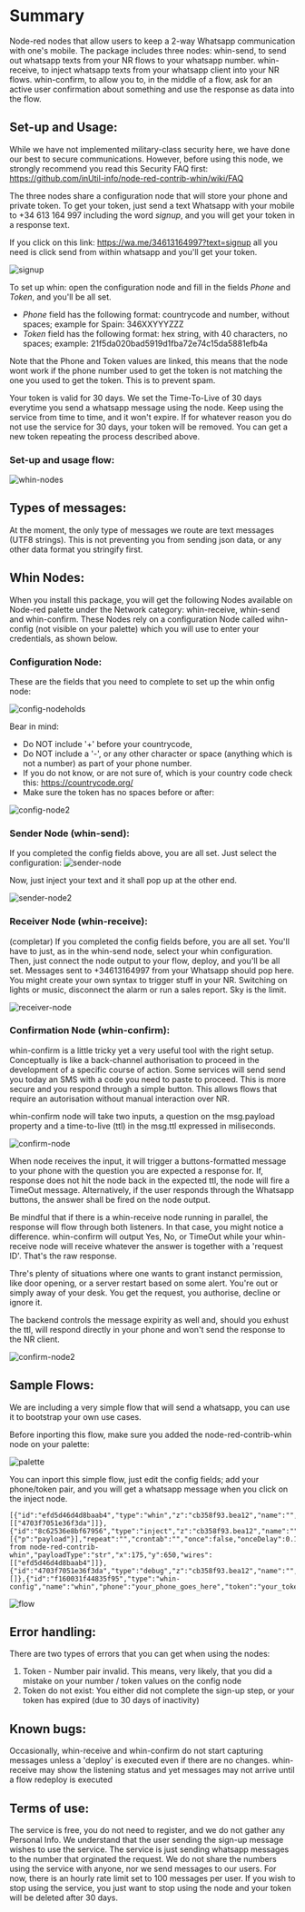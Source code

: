 # Summary
Node-red nodes that allow users to keep a 2-way Whatsapp communication with one's mobile.
The package includes three nodes:
whin-send, to send out whatsapp texts from your NR flows to your whatsapp number.
whin-receive, to inject whatsapp texts from your whatsapp client into your NR flows.
whin-confirm, to allow you to, in the middle of a flow, ask for an active user confirmation about something and use the response as data into the flow.

## Set-up and Usage:
While we have not implemented military-class security here, we have done our best to secure communications.
However, before using this node, we strongly recommend you read this Security FAQ first:
https://github.com/inUtil-info/node-red-contrib-whin/wiki/FAQ

The three nodes share a configuration node that will store your phone and private token.
To get your token, just send a text Whatsapp with your mobile to +34 613 164 997 including the word *signup*, and you will get your token in a response text.

If you click on this link: https://wa.me/34613164997?text=signup all you need is click send from within whatsapp and you'll get your token.

![signup](./icons/signup.png)

To set up whin: open the configuration node and fill in the fields *Phone* and *Token*, and you'll be all set.

- *Phone* field has the following format: countrycode and number, without spaces; example for Spain: 346XXYYYZZZ
- *Token* field has the following format: hex string, with 40 characters, no spaces; example: 21f5da020bad5919d1fba72e74c15da5881efb4a


Note that the Phone and Token values are linked, this means that the node wont work if the phone
number used to get the token is not matching the one you used to get the token. This is to prevent spam.

Your token is valid for 30 days. We set the Time-To-Live of 30 days everytime you send a whatsapp
message using the node. Keep using the service from time to time, and it won't expire.
If for whatever reason you do not use the service for 30 days, your token will be removed. You can get a new token repeating 
the process described above.


### Set-up and usage flow:

![whin-nodes](./icons/whin.png)


## Types of messages:
At the moment, the only type of messages we route are text messages (UTF8 strings). This is not preventing you from
sending json data, or any other data format you stringify first.

## Whin Nodes:
When you install this package, you will get the following Nodes available on Node-red palette under the Network category: whin-receive, whin-send and whin-confirm. These Nodes rely on a configuration Node called wihn-config (not visible on your palette) which you will use to enter your credentials, as shown below.


### Configuration Node:
These are the fields that you need to complete to set up the whin onfig node:

![config-node](./icons/config-node.png)holds

Bear in mind: 
- Do NOT include '+' before your countrycode,
- Do NOT include a '-', or any other character or space (anything which is not a number) as part of your phone number.
- If you do not know, or are not sure of, which is your country code check this: https://countrycode.org/
- Make sure the token has no spaces before or after:

![config-node2](./icons/config-node2.png)


### Sender Node (whin-send):
If you completed the config fields above, you are all set.  Just select the configuration:
![sender-node](./icons/sender-node.png)

Now, just inject your text and it shall pop up at the other end.

![sender-node2](./icons/send_flow.png)




### Receiver Node (whin-receive):
(completar)
If you completed the config fields before, you are all set. You'll have to just, as in the whin-send node, select your whin configuration.
Then, just connect the node output to your flow, deploy, and you'll be all set. Messages sent to +34613164997 from your Whatsapp should pop here.
You might create your own syntax to trigger stuff in your NR. Switching on lights or music, disconnect the alarm or run a sales report. Sky is the limit.

![receiver-node](./icons/receive_flow.png)


### Confirmation Node (whin-confirm):
whin-confirm is a little tricky yet a very useful tool with the right setup. Conceptually is like a back-channel authorisation to proceed in the development of a specific course of action. Some services will send send you today an SMS with a code you need to paste to proceed. This is more secure and you respond through a simple button. This allows flows that require an autorisation without manual interaction over NR.

whin-confirm node will take two inputs, a question on the msg.payload property and a time-to-live (ttl) in the msg.ttl expressed in miliseconds.

![confirm-node](./icons/confirm_inputs.jpg)

When node receives the input, it will trigger a buttons-formatted message to your phone with the question you are expected a response for. If, response does not hit the node back in the expected ttl, the node will fire a TimeOut message. Alternatively, if the user responds through the Whatsapp buttons, the answer shall be fired on the node output.

Be mindful that if there is a whin-receive node running in parallel, the response will flow through both listeners. In that case, you might notice a difference.
whin-confirm will output Yes, No, or TimeOut while your whin-receive node will receive whatever the answer is together with a 'request ID'. That's the raw response.

Thre's plenty of situations where one wants to grant instanct permission, like door opening, or a server restart based on some alert. You're out or simply away of your desk. You get the request, you authorise, decline or ignore it.

The backend controls the message expirity as well and, should you exhust the ttl, will respond directly in your phone and won't send the response to the NR client.

![confirm-node2](./icons/confirm_flow.jpg)



## Sample Flows:

We are including a very simple flow that will send a whatsapp, you can use it to bootstrap your own use cases. 

Before inporting this flow, make sure you added the node-red-contrib-whin node on your palette:

![palette](./icons/palete.png)

You can inport this simple flow, just edit the config fields; add your phone/token pair, and you will get a whatsapp message when you click on the inject node.


    [{"id":"efd5d46d4d8baab4","type":"whin","z":"cb358f93.bea12","name":"","auth":"f160031f44835f95","x":350,"y":650,"wires":[["4703f7051e36f3da"]]},{"id":"8c62536e8bf67956","type":"inject","z":"cb358f93.bea12","name":"","props":[{"p":"payload"}],"repeat":"","crontab":"","once":false,"onceDelay":0.1,"topic":"","payload":"hello from node-red-contrib-whin","payloadType":"str","x":175,"y":650,"wires":[["efd5d46d4d8baab4"]]},{"id":"4703f7051e36f3da","type":"debug","z":"cb358f93.bea12","name":"","active":true,"tosidebar":true,"console":false,"tostatus":false,"complete":"false","statusVal":"","statusType":"auto","x":520,"y":725,"wires":[]},{"id":"f160031f44835f95","type":"whin-config","name":"whin","phone":"your_phone_goes_here","token":"your_token_goes_here"}]


![flow](./icons/simple-flow.png)

## Error handling:
There are two types of errors that you can get when using the nodes:
  1. Token - Number pair invalid. This means, very likely, that you did a mistake on your number / token values on the config node
  2. Token do not exist: You either did not complete the sign-up step, or your token has expired (due to 30 days of inactivity)

## Known bugs:
Occasionally, whin-receive and whin-confirm do not start capturing messages unless a 'deploy' is executed even if there are no changes.
whin-receive may show the listening status and yet messages may not arrive until a flow redeploy is executed

## Terms of use:
The service is free, you do not need to register, and we do not gather any Personal Info. 
We understand that the user sending the sign-up message wishes to use the service. The service is just 
sending whatsapp messages to the number that orginated the request. We do not share the numbers using the
service with anyone, nor we send messages to our users.
For now, there is an hourly rate limit set to 100 messages per user.
If you wish to stop using the service, you just want to stop using the node and your token will be
deleted after 30 days.
